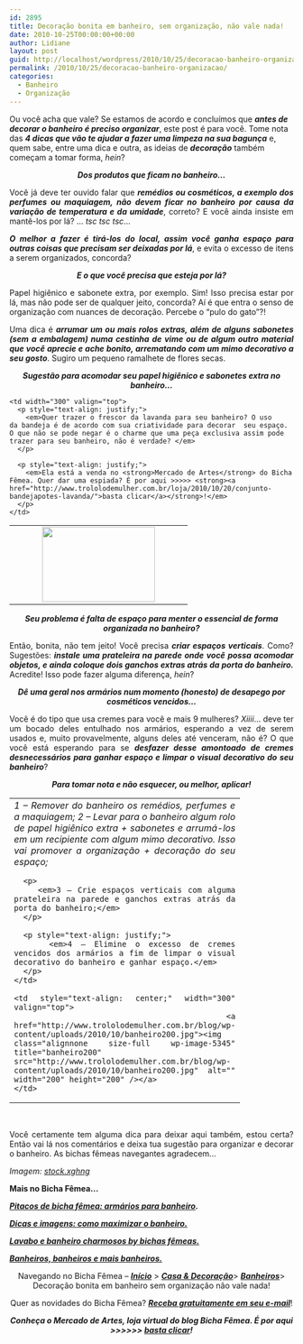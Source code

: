 ```yaml
---
id: 2895
title: Decoração bonita em banheiro, sem organização, não vale nada!
date: 2010-10-25T00:00:00+00:00
author: Lidiane
layout: post
guid: http://localhost/wordpress/2010/10/25/decoracao-banheiro-organizacao/
permalink: /2010/10/25/decoracao-banheiro-organizacao/
categories:
  - Banheiro
  - Organização
---
```

Ou você acha que vale? Se estamos de acordo e concluímos que **_antes de decorar o banheiro é preciso organizar_**, este post é para você. Tome nota das **_4 dicas que vão te ajudar a fazer uma limpeza na sua bagunça_** e, quem sabe, entre uma dica e outra, as ideias de **_decoração_** também começam a tomar forma, _hein_?

<!--more-->

<p style="text-align: center;">
  <strong><em>Dos produtos que ficam no banheiro…</em></strong>
</p>

<p style="text-align: justify;">
  Você já deve ter ouvido falar que <strong><em>remédios ou cosméticos, a exemplo dos perfumes ou maquiagem, não devem ficar no banheiro por causa da variação de temperatura e da umidade</em></strong>, correto? E você ainda insiste em mantê-los por lá? … <em>tsc tsc tsc</em>…
</p>

<p style="text-align: justify;">
  <strong><em>O melhor a fazer é tirá-los do local, assim você ganha espaço para outras coisas que precisam ser deixadas por lá</em></strong>, e evita o excesso de itens a serem organizados, concorda?
</p>

<p style="text-align: center;">
  <strong><em>E o que você precisa que esteja por lá?</em></strong>
</p>

<p style="text-align: justify;">
  Papel higiênico e sabonete extra, por exemplo. Sim! Isso precisa estar por lá, mas não pode ser de qualquer jeito, concorda? Aí é que entra o senso de organização com nuances de decoração. Percebe o “pulo do gato”?!
</p>

<p style="text-align: justify;">
  Uma dica é <strong><em>arrumar um ou mais rolos extras, além de alguns sabonetes (sem a embalagem) numa cestinha de vime ou de algum outro material que você aprecie e ache bonito, arrematando com um mimo decorativo a seu gosto</em></strong>. Sugiro um pequeno ramalhete de flores secas.
</p>

<p style="text-align: center;">
  <strong><em>Sugestão para acomodar seu papel higiênico e sabonetes extra no banheiro…</em></strong>
</p>

<table border="0" cellspacing="0" cellpadding="0" width="600">
  <tr>
    <td style="text-align: center;" width="300" valign="top">
      <a href="http://www.trololodemulher.com.br/blog/wp-content/uploads/2010/10/Bandeja-Lavanda1200.jpg"></a><a href="http://www.trololodemulher.com.br/blog/wp-content/uploads/2010/10/Bandeja-Lavanda1200.jpg"><img class="alignnone size-full wp-image-5343" title="Bandeja Lavanda1200" src="http://www.trololodemulher.com.br/blog/wp-content/uploads/2010/10/Bandeja-Lavanda1200.jpg" alt="" width="200" height="133" /></a><a href="http://www.trololodemulher.com.br/blog/wp-content/uploads/2010/10/Bandeja-Lavanda1200.jpg"></a>
    </td>
    
    <td width="300" valign="top">
      <p style="text-align: justify;">
        <em>Quer trazer o frescor da lavanda para seu banheiro? O uso da bandeja é de acordo com sua criatividade para decorar  seu espaço. O que não se pode negar é o charme que uma peça exclusiva assim pode trazer para seu banheiro, não é verdade? </em>
      </p>
      
      <p style="text-align: justify;">
        <em>Ela está a venda no <strong>Mercado de Artes</strong> do Bicha Fêmea. Quer dar uma espiada? É por aqui >>>>> <strong><a href="http://www.trololodemulher.com.br/loja/2010/10/20/conjunto-bandejapotes-lavanda/">basta clicar</a></strong>!</em>
      </p>
    </td>
  </tr>
</table>

<p style="text-align: center;">
  <strong><em>Seu problema é falta de espaço para menter o essencial de forma organizada no banheiro?</em></strong>
</p>

<p style="text-align: justify;">
  Então, bonita, não tem jeito! Você precisa <strong><em>criar espaços verticais</em></strong>. Como? Sugestões: <strong><em>instale uma prateleira na parede onde você possa acomodar objetos, e ainda coloque dois ganchos extras atrás da porta do banheiro.</em></strong> Acredite! Isso pode fazer alguma diferença, <em>hein</em>?
</p>

<p style="text-align: center;">
  <strong><em>Dê uma geral nos armários num momento (honesto) de desapego por cosméticos vencidos…</em></strong>
</p>

<p style="text-align: justify;">
  Você é do tipo que usa cremes para você e mais 9 mulheres? <em>Xiiii</em>… deve ter um bocado deles entulhado nos armários, esperando a vez de serem usados e, muito provavelmente, alguns deles até venceram, não é? O que você está esperando para se <strong><em>desfazer desse amontoado de cremes desnecessários para ganhar espaço e limpar o visual decorativo do seu banheiro</em></strong>?
</p>

<p style="text-align: center;">
  <strong><em>Para tomar nota e não esquecer, ou melhor, aplicar!</em></strong>
</p>

<table border="0" cellspacing="0" cellpadding="0" width="600">
  <tr>
    <td style="text-align: justify;" width="300" valign="top">
      <em>1 – Remover do banheiro os remédios, perfumes e a maquiagem; </em><em>2 – Levar para o banheiro algum rolo de papel higiênico extra + sabonetes e arrumá-los em um recipiente com algum mimo decorativo. Isso vai promover a organização + decoração do seu espaço;</em></p> 
      
      <p>
        <em>3 – Crie espaços verticais com alguma prateleira na parede e ganchos extras atrás da porta do banheiro;</em>
      </p>
      
      <p style="text-align: justify;">
        <em>4 – Elimine o excesso de cremes vencidos dos armários a fim de limpar o visual decorativo do banheiro e ganhar espaço.</em>
      </p>
    </td>
    
    <td style="text-align: center;" width="300" valign="top">
      <a href="http://www.trololodemulher.com.br/blog/wp-content/uploads/2010/10/banheiro200.jpg"><img class="alignnone size-full wp-image-5345" title="banheiro200" src="http://www.trololodemulher.com.br/blog/wp-content/uploads/2010/10/banheiro200.jpg" alt="" width="200" height="200" /></a>
    </td>
  </tr>
</table>

 

<p style="text-align: justify;">
  Você certamente tem alguma dica para deixar aqui também, estou certa? Então vai lá nos comentários e deixa tua sugestão para organizar e decorar o banheiro. As bichas fêmeas navegantes agradecem…
</p>

_Imagem:_ <a href="http://www.sxc.hu/" target="_blank"><em>stock.xghng</em></a>

**Mais no Bicha Fêmea…**

**_[Pitacos de bicha fêmea: armários para banheiro](http://www.trololodemulher.com.br/2010/01/06/decoracao-armarios-banheiro/)._**

**_[Dicas e imagens: como maximizar o banheiro.](http://www.trololodemulher.com.br/2009/06/30/dicas-como-aumentar-banheiro/)_**

**_[Lavabo e banheiro charmosos by bichas fêmeas.](http://www.trololodemulher.com.br/2009/03/04/lavabo-banheiro-decoracao/)_**

**_[Banheiros, banheiros e mais banheiros.](http://www.trololodemulher.com.br/2009/03/02/banheiros/)_**

<p style="text-align: center;">
  Navegando no Bicha Fêmea – <strong><em><a href="http://www.trololodemulher.com.br/">Início</a></em></strong> > <strong><em><a href="http://www.trololodemulher.com.br/casaedecoracao/">Casa & Decoração</a></em></strong>> <strong><em><a href="http://www.trololodemulher.com.br/category/decoracao/banheiros/">Banheiros</a></em></strong>> Decoração bonita em banheiro sem organização não vale nada!
</p>

<p style="text-align: center;">
  Quer as novidades do Bicha Fêmea? <strong><em><a href="http://feedburner.google.com/fb/a/mailverify?uri=blogbichafemea&loc=pt_BR">Receba gratuitamente em seu e-mail</a></em></strong>!
</p>

<p style="text-align: center;">
  <strong><em>Conheça o Mercado de Artes, loja virtual do blog Bicha Fêmea. É por aqui >>>>>> </em><a href="http://www.trololodemulher.com.br/loja/"><em>basta clicar</em></a><em>!</em></strong>
</p>